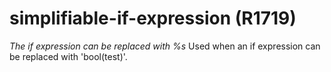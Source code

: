 # simplifiable-if-expression (R1719)
*The if expression can be replaced with %s* Used when an if expression
can be replaced with \'bool(test)\'.
